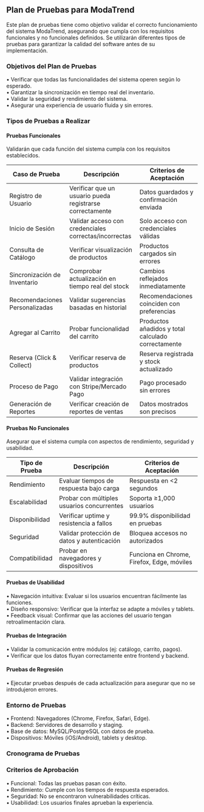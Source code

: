 ## Plan de Pruebas para ModaTrend

Este plan de pruebas tiene como objetivo validar el correcto funcionamiento del sistema ModaTrend, asegurando que cumpla con los requisitos funcionales y no funcionales definidos. Se utilizarán diferentes tipos de pruebas para garantizar la calidad del software antes de su implementación.

### Objetivos del Plan de Pruebas

• Verificar que todas las funcionalidades del sistema operen según lo esperado.  
• Garantizar la sincronización en tiempo real del inventario.  
• Validar la seguridad y rendimiento del sistema.  
• Asegurar una experiencia de usuario fluida y sin errores.  

### Tipos de Pruebas a Realizar

#### Pruebas Funcionales

Validarán que cada función del sistema cumpla con los requisitos establecidos.

| Caso de Prueba                | Descripción                                                                 | Criterios de Aceptación                              |
|-------------------------------|-----------------------------------------------------------------------------|------------------------------------------------------|
| Registro de Usuario           | Verificar que un usuario pueda registrarse correctamente                    | Datos guardados y confirmación enviada               |
| Inicio de Sesión              | Validar acceso con credenciales correctas/incorrectas                       | Solo acceso con credenciales válidas                 |
| Consulta de Catálogo          | Verificar visualización de productos                                       | Productos cargados sin errores                       |
| Sincronización de Inventario  | Comprobar actualización en tiempo real del stock                           | Cambios reflejados inmediatamente                   |
| Recomendaciones Personalizadas| Validar sugerencias basadas en historial                                    | Recomendaciones coinciden con preferencias          |
| Agregar al Carrito            | Probar funcionalidad del carrito                                           | Productos añadidos y total calculado correctamente  |
| Reserva (Click & Collect)     | Verificar reserva de productos                                             | Reserva registrada y stock actualizado              |
| Proceso de Pago               | Validar integración con Stripe/Mercado Pago                                | Pago procesado sin errores                          |
| Generación de Reportes        | Verificar creación de reportes de ventas                                   | Datos mostrados son precisos                        |

#### Pruebas No Funcionales

Asegurar que el sistema cumpla con aspectos de rendimiento, seguridad y usabilidad.

| Tipo de Prueba       | Descripción                                      | Criterios de Aceptación                     |
|----------------------|--------------------------------------------------|---------------------------------------------|
| Rendimiento          | Evaluar tiempos de respuesta bajo carga          | Respuesta en <2 segundos                    |
| Escalabilidad        | Probar con múltiples usuarios concurrentes       | Soporta ≥1,000 usuarios                     |
| Disponibilidad       | Verificar uptime y resistencia a fallos          | 99.9% disponibilidad en pruebas             |
| Seguridad            | Validar protección de datos y autenticación      | Bloquea accesos no autorizados              |
| Compatibilidad       | Probar en navegadores y dispositivos             | Funciona en Chrome, Firefox, Edge, móviles  |


#### Pruebas de Usabilidad

• Navegación intuitiva: Evaluar si los usuarios encuentran fácilmente las funciones.  
• Diseño responsivo: Verificar que la interfaz se adapte a móviles y tablets.  
• Feedback visual: Confirmar que las acciones del usuario tengan retroalimentación clara.  

#### Pruebas de Integración

• Validar la comunicación entre módulos (ej: catálogo, carrito, pagos).  
• Verificar que los datos fluyan correctamente entre frontend y backend.  

#### Pruebas de Regresión

• Ejecutar pruebas después de cada actualización para asegurar que no se introdujeron errores.  

### Entorno de Pruebas

• Frontend: Navegadores (Chrome, Firefox, Safari, Edge).  
• Backend: Servidores de desarrollo y staging.  
• Base de datos: MySQL/PostgreSQL con datos de prueba.  
• Dispositivos: Móviles (iOS/Android), tablets y desktop.  

### Cronograma de Pruebas



### Criterios de Aprobación

• Funcional: Todas las pruebas pasan con éxito.  
• Rendimiento: Cumple con los tiempos de respuesta esperados.  
• Seguridad: No se encontraron vulnerabilidades críticas.  
• Usabilidad: Los usuarios finales aprueban la experiencia.  
  

